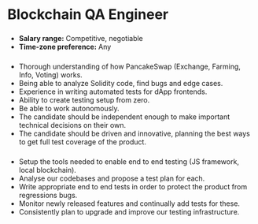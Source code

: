 # Blockchain QA Engineer

### &#x20;<a href="#general-information" id="general-information"></a>

* **Salary range:** Competitive, negotiable
* **Time-zone preference:** Any

### &#x20;<a href="#requirements" id="requirements"></a>

* Thorough understanding of how PancakeSwap (Exchange, Farming, Info, Voting) works.
* Being able to analyze Solidity code, find bugs and edge cases.
* Experience in writing automated tests for dApp frontends.
* Ability to create testing setup from zero.
* Be able to work autonomously.
* The candidate should be independent enough to make important technical decisions on their own.
* The candidate should be driven and innovative, planning the best ways to get full test coverage of the product.

### &#x20;<a href="#responsibilities" id="responsibilities"></a>

* Setup the tools needed to enable end to end testing (JS framework, local blockchain).
* Analyse our codebases and propose a test plan for each.
* Write appropriate end to end tests in order to protect the product from regressions bugs.
* Monitor newly released features and continually add tests for these.
* Consistently plan to upgrade and improve our testing infrastructure.

### &#x20;<a href="#how-to-apply" id="how-to-apply"></a>
